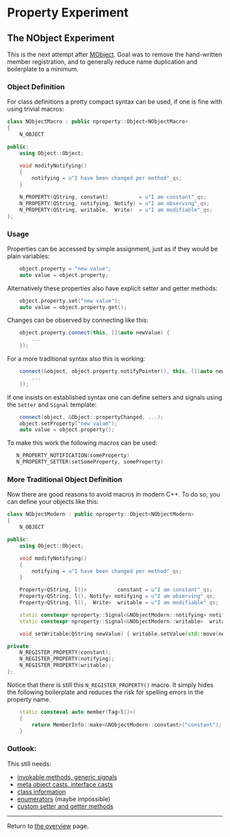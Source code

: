 #  Property Experiment

## The NObject Experiment

This is the next attempt after [MObject](../mobject/README.md). Goal was to remove
the hand-written member registration, and to generally reduce name duplication and
boilerplate to a minimum.

### Object Definition

For class definitions a pretty compact syntax can be used,
if one is fine with using trivial macros:

``` C++
class NObjectMacro : public nproperty::Object<NObjectMacro>
{
    N_OBJECT

public:
    using Object::Object;

    void modifyNotifying()
    {
        notifying = u"I have been changed per method"_qs;
    }

    N_PROPERTY(QString, constant)          = u"I am constant"_qs;
    N_PROPERTY(QString, notifying, Notify) = u"I am observing"_qs;
    N_PROPERTY(QString, writable,  Write)  = u"I am modifiable"_qs;
};
```

### Usage

Properties can be accessed by simple assignment, just as if they would be plain variables:

``` C++
    object.property = "new value";
    auto value = object.property;
```

Alternatively these properties also have explicit setter and getter methods:

``` C++
    object.property.set("new value");
    auto value = object.property.get();
```

Changes can be observed by connecting like this:

``` C++
    object.property.connect(this, [](auto newValue) {
        ...
    });
```

For a more traditional syntax also this is working:

``` C++
    connect(&object, object.property.notifyPointer(), this, [](auto newValue) {
        ...
    });
```

If one insists on established syntax one can define setters and signals
using the `Setter` and `Signal` template:

``` C++
    connect(object, &Object::propertyChanged, ...);
    object.setProperty("new value");
    auto value = object.property();
```

To make this work the following macros can be used:

```C++
   N_PROPERTY_NOTIFICATION(someProperty)
   N_PROPERTY_SETTER(setSomeProperty, someProperty)
```

### More Traditional Object Definition

Now there are good reasons to avoid macros in modern C++.
To do so, you can define your objects like this:

``` C++
class NObjectModern : public nproperty::Object<NObjectModern>
{
    N_OBJECT

public:
    using Object::Object;

    void modifyNotifying()
    {
        notifying = u"I have been changed per method"_qs;
    }

    Property<QString, l()>          constant = u"I am constant"_qs;
    Property<QString, l(), Notify> notifying = u"I am observing"_qs;
    Property<QString, l(),  Write>  writable = u"I am modifiable"_qs;

    static constexpr nproperty::Signal<&NObjectModern::notifying> notifyingChanged = {};
    static constexpr nproperty::Signal<&NObjectModern::writable>  writableChanged  = {};

    void setWritable(QString newValue) { writable.setValue(std::move(newValue)); }

private:
    N_REGISTER_PROPERTY(constant);
    N_REGISTER_PROPERTY(notifying);
    N_REGISTER_PROPERTY(writable);
};
```

Notice that there is still this `N_REGISTER_PROPERTY()` macro. It simply hides the
following boilerplate and reduces the risk for spelling errors in the property name.

``` C++
    static consteval auto member(Tag<l()>)
    {
        return MemberInfo::make<&NObjectModern::constant>("constant");
    }
```

### Outlook:

This still needs:

* [invokable methods, generic signals](https://github.com/hasselmm/PropertyExperiment/issues/2)
* [meta object casts, interface casts](https://github.com/hasselmm/PropertyExperiment/issues/6)
* [class information](https://github.com/hasselmm/PropertyExperiment/issues/4)
* [enumerators](https://github.com/hasselmm/PropertyExperiment/issues/3) (maybe impossible)
* [custom setter and getter methods](https://github.com/hasselmm/PropertyExperiment/issues/8)

---

Return to [the overview](../README.md) page.
